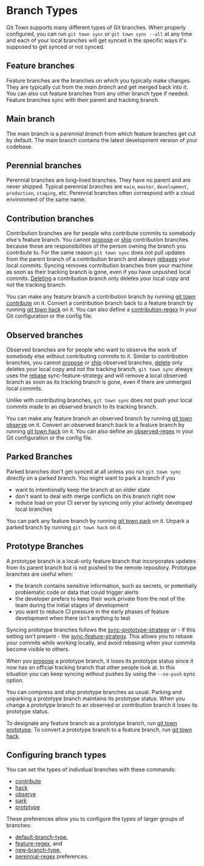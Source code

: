 # Branch Types

Git Town supports many different types of Git branches. When properly
configured, you can run `git town sync` or `git town sync --all` at any time and
each of your local branches will get synced in the specific ways it's supposed
to get synced or not synced.

## Feature branches

Feature branches are the branches on which you typically make changes. They are
typically cut from the _main branch_ and get merged back into it. You can also
cut feature branches from any other branch type if needed. Feature branches sync
with their parent and tracking branch.

## Main branch

The main branch is a _perennial branch_ from which feature branches get cut by
default. The main branch contains the latest development version of your
codebase.

## Perennial branches

Perennial branches are long-lived branches. They have no parent and are never
shipped. Typical perennial branches are `main`, `master`, `development`,
`production`, `staging`, etc. Perennial branches often correspond with a cloud
environment of the same name.

## Contribution branches

Contribution branches are for people who contribute commits to somebody else's
feature branch. You cannot [propose](commands/propose.md) or
[ship](commands/ship.md) contribution branches because those are
responsibilities of the person owning the branch you contribute to. For the same
reason `git town sync` does not pull updates from the parent branch of a
contribution branch and always
[rebases](preferences/sync-feature-strategy.md#rebase) your local commits.
Syncing removes contribution branches from your machine as soon as their
tracking branch is gone, even if you have unpushed local commits.
[Deleting](commands/delete.md) a contribution branch only deletes your local
copy and not the tracking branch.

You can make any feature branch a contribution branch by running
[git town contribute](commands/contribute.md) on it. Convert a contribution
branch back to a feature branch by running [git town hack](commands/hack.md) on
it. You can also define a
[contribution-regex](preferences/contribution-regex.md) in your Git
configuration or the config file.

## Observed branches

Observed branches are for people who want to observe the work of somebody else
without contributing commits to it. Similar to contribution branches, you cannot
[propose](commands/propose.md) or [ship](commands/ship.md) observed branches,
[delete](commands/delete.md) only deletes your local copy and not the tracking
branch, `git town sync` always uses the
[rebase](preferences/sync-feature-strategy.md#rebase) sync-feature-strategy and
will remove a local observed branch as soon as its tracking branch is gone, even
if there are unmerged local commits.

Unlike with contributing branches, `git town sync` does not push your local
commits made to an observed branch to its tracking branch.

You can make any feature branch an observed branch by running
[git town observe](commands/observe.md) on it. Convert an observed branch back
to a feature branch by running [git town hack](commands/hack.md) on it. You can
also define an [observed-regex](preferences/observed-regex.md) in your Git
configuration or the config file.

## Parked Branches

Parked branches don't get synced at all unless you run `git town sync` directly
on a parked branch. You might want to park a branch if you

- want to intentionally keep the branch at an older state
- don't want to deal with merge conflicts on this branch right now
- reduce load on your CI server by syncing only your actively developed local
  branches

You can park any feature branch by running [git town park](commands/park.md) on
it. Unpark a parked branch by running `git town hack` on it.

## Prototype Branches

A prototype branch is a local-only feature branch that incorporates updates from
its parent branch but is not pushed to the remote repository. Prototype branches
are useful when:

- the branch contains sensitive information, such as secrets, or potentially
  problematic code or data that could trigger alerts
- the developer prefers to keep their work private from the rest of the team
  during the initial stages of development
- you want to reduce CI pressure in the early phases of feature development when
  there isn't anything to test

Syncing prototype branches follows the
[sync-prototype-strategy](preferences/sync-prototype-strategy.md) or - if this
setting isn't present - the
[sync-feature-strategy](preferences/sync-feature-strategy.md). This allows you
to rebase your commits while working locally, and avoid rebasing when your
commits become visible to others.

When you [propose](commands/propose.md) a prototype branch, it loses its
prototype status since it now has an official tracking branch that other people
look at. In this situation you can keep syncing without pushes by using the
`--no-push` sync option.

You can compress and ship prototype branches as usual. Parking and unparking a
prototype branch maintains its prototype status. When you change a prototype
branch to an observed or contribution branch it loses its prototype status.

To designate any feature branch as a prototype branch, run
[git town prototype](commands/prototype.md). To convert a prototype branch to a
feature branch, run [git town hack](commands/hack.md).

## Configuring branch types

You can set the types of indivdiual branches with these commands:

- [contribute](commands/contribute.md)
- [hack](commands/hack.md)
- [observe](commands/observe.md)
- [park](commands/park.md)
- [prototype](commands/prototype.md)

These preferences allow you to configure the types of larger groups of branches:

- [default-branch-type](preferences/default-branch-type.md),
- [feature-regex](preferences/feature-regex.md), and
- [new-branch-type](preferences/new-branch-type.md),
- [perennial-regex](preferences/perennial-regex.md) preferences.
